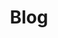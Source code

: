 ---
# GLOBAL 
layout: blog
page_type: blog
title: Blog
published: true
hide_links: false

#SEO
seo_title:  Dzielimy się wiedzą dotyczącą biznesowych rozwiązań technicznych
seo_description: |-
  Dzielimy się wiedzą dotyczącą rozwiązań technicznych i trendów biznesowych. Poznaj wskazówki przygotowane przez ekspertów i wyróżnij swój biznes.

#HREFLANGS
display_hreflangs: false
hreflangs:
  -
    lang: x-default
    link: https://projets.io
  -
    lang: en
    link: https://projets.io

#MENU 
top_line:
  menu_title: Blog
  cta_title: Sprawdź wszsytkie wpisy

#SETTINGS
show_contact_in_footer: true

#BLOG layout 
header:
  title: <strong>Blog</strong> - dzielimy się wiedzą dotyczącą biznesowych rozwiązań technicznych
  intro: |-
    Poznaj najnowsze trendy i technologie, które wykorzystujemy, aby Twój biznes nieustannie się rozwijał. Sprawdź ekspercki punkt widzenia.
  main_photo: /uploads/blog-OG-image.jpg
---